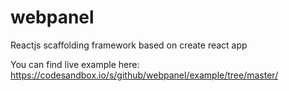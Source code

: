 # webpanel

Reactjs scaffolding framework based on create react app

You can find live example here: https://codesandbox.io/s/github/webpanel/example/tree/master/
